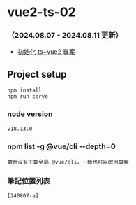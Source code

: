 # vue2-ts-02

### （2024.08.07 - 2024.08.11 更新）

- [初始化 ts+vue2 專案](https://github.com/Vic428-human/vue2-ts-get-started/commit/a13c2a6cfe7119b7e63284ca95edaaf8b5320b9d)

## Project setup

```
npm install
npm run serve
```

### node version

```
v18.13.0
```

### npm list -g @vue/cli --depth=0

```
當時沒有下載全局 @vue/cli，一樣也可以啟用專案
```

### 筆記位置列表

```
[240807-a]
```
